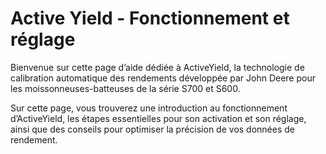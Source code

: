 # Active Yield - Fonctionnement et réglage

Bienvenue sur cette page d’aide dédiée à ActiveYield, la technologie de calibration automatique des rendements développée par John Deere pour les moissonneuses-batteuses de la série S700 et S600.

Sur cette page, vous trouverez une introduction au fonctionnement d’ActiveYield, les étapes essentielles pour son activation et son réglage, ainsi que des conseils pour optimiser la précision de vos données de rendement. 
